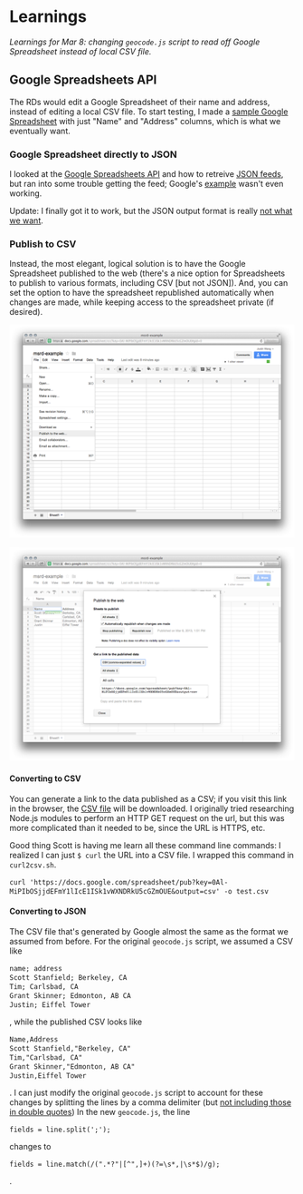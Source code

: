 # Learnings
*Learnings for Mar 8: changing `geocode.js` script to read off Google Spreadsheet instead of local CSV file.*

## Google Spreadsheets API

The RDs would edit a Google Spreadsheet of their name and address, instead of editing a local CSV file. To start testing, I made a [sample Google Spreadsheet](https://docs.google.com/spreadsheet/ccc?key=0Al-MiPIbOSjjdEFmY1lIcE1ISk1vWXNDRkU5cGZmOUE#gid=0) with just "Name" and "Address" columns, which is what we eventually want.

### Google Spreadsheet directly to JSON

I looked at the [Google Spreadsheets API](https://developers.google.com/google-apps/spreadsheets/) and how to retreive [JSON feeds](https://developers.google.com/gdata/samples/spreadsheet_sample), but ran into some trouble getting the feed; Google's [example](https://developers.google.com/gdata/samples/spreadsheet_sample) wasn't even working.

Update: I finally got it to work, but the JSON output format is really [not what we want](https://spreadsheets.google.com/feeds/list/0Al-MiPIbOSjjdEFmY1lIcE1ISk1vWXNDRkU5cGZmOUE/od6/public/basic?alt=json-in-script&callback=foo).

### Publish to CSV

Instead, the most elegant, logical solution is to have the Google Spreadsheet published to the web (there's a nice option for Spreadsheets to publish to various formats, including CSV [but not JSON]). And, you can set the option to have the spreadsheet republished automatically when changes are made, while keeping access to the spreadsheet private (if desired).

![Spreadsheet menu to publish](images/spreadsheet-publish-1.png)

![Spreadsheet publish options](images/spreadsheet-publish-2.png)

#### Converting to CSV

You can generate a link to the data published as a CSV; if you visit this link in the browser, the [CSV file](https://docs.google.com/spreadsheet/pub?key=0Al-MiPIbOSjjdEFmY1lIcE1ISk1vWXNDRkU5cGZmOUE&output=csv) will be downloaded. I originally tried researching Node.js modules to perform an HTTP GET request on the url, but this was more complicated than it needed to be, since the URL is HTTPS, etc.

Good thing Scott is having me learn all these command line commands: I realized I can just `$ curl` the URL into a CSV file. I wrapped this command in `curl2csv.sh`.

```
curl 'https://docs.google.com/spreadsheet/pub?key=0Al-MiPIbOSjjdEFmY1lIcE1ISk1vWXNDRkU5cGZmOUE&output=csv' -o test.csv
```

#### Converting to JSON

The CSV file that's generated by Google almost the same as the format we assumed from before. For the original `geocode.js` script, we assumed a CSV like

```
name; address
Scott Stanfield; Berkeley, CA
Tim; Carlsbad, CA
Grant Skinner; Edmonton, AB CA
Justin; Eiffel Tower

```
, while the published CSV looks like

```
Name,Address
Scott Stanfield,"Berkeley, CA"
Tim,"Carlsbad, CA"
Grant Skinner,"Edmonton, AB CA"
Justin,Eiffel Tower
```
. I can just modify the original `geocode.js` script to account for these changes by splitting the lines by a comma delimiter (but [not including those in double quotes](http://stackoverflow.com/questions/11456850/split-a-string-by-commas-but-ignore-commas-within-double-quotes-using-javascript)) In the new `geocode.js`, the line

```
fields = line.split(';');
```

changes to

```
fields = line.match(/(".*?"|[^",]+)(?=\s*,|\s*$)/g);
```

.
